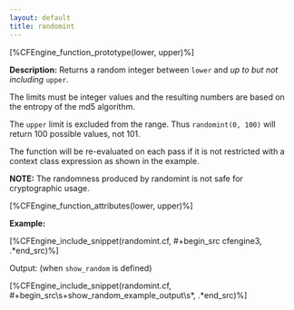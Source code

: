 ```yaml
---
layout: default
title: randomint
---
```


[%CFEngine_function_prototype(lower, upper)%]

**Description:** Returns a random integer between `lower` and *up to but not including* `upper`.

The limits must be integer values and the resulting numbers are based on
the entropy of the md5 algorithm.

The `upper` limit is excluded from the range.  Thus `randomint(0, 100)`
will return 100 possible values, not 101.

The function will be re-evaluated on each pass if it is not restricted with a
context class expression as shown in the example.

**NOTE:** The randomness produced by randomint is not safe for cryptographic usage.

[%CFEngine_function_attributes(lower, upper)%]

**Example:**

[%CFEngine_include_snippet(randomint.cf, #\+begin_src cfengine3, .*end_src)%]

Output: (when `show_random` is defined)

[%CFEngine_include_snippet(randomint.cf, #\+begin_src\s+show_random_example_output\s*, .*end_src)%]
